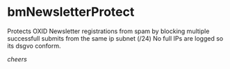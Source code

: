 # bmNewsletterProtect
Protects OXID Newsletter registrations from spam by blocking multiple successfull submits from the same ip subnet (/24)
No full IPs are logged so its dsgvo conform.

*cheers*